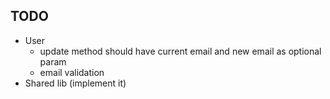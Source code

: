 ## TODO

- User
  - update method should have current email and new email as optional param
  - email validation
- Shared lib (implement it)
